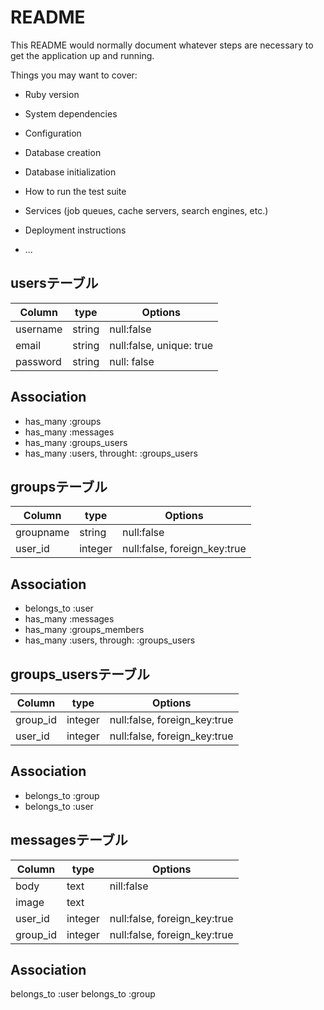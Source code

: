 # README

This README would normally document whatever steps are necessary to get the
application up and running.

Things you may want to cover:

* Ruby version

* System dependencies

* Configuration

* Database creation

* Database initialization

* How to run the test suite

* Services (job queues, cache servers, search engines, etc.)

* Deployment instructions

* ...

## usersテーブル
|Column|type|Options|
|------|----|-------|
|username|string|null:false|
|email|string|null:false, unique: true|
|password|string|null: false|
## Association
- has_many :groups
- has_many :messages
- has_many :groups_users
- has_many :users, throught: :groups_users

## groupsテーブル
|Column|type|Options|
|------|----|-------|
|groupname|string|null:false|
|user_id|integer|null:false, foreign_key:true|
## Association
- belongs_to :user
- has_many :messages
- has_many :groups_members
- has_many :users, through: :groups_users

## groups_usersテーブル
|Column|type|Options|
|------|----|-------|
|group_id|integer|null:false, foreign_key:true|
|user_id|integer|null:false, foreign_key:true|
## Association
- belongs_to :group
- belongs_to :user

## messagesテーブル
|Column|type|Options|
|------|----|-------|
|body|text|nill:false|
|image|text||
|user_id|integer|null:false, foreign_key:true|
|group_id|integer|null:false, foreign_key:true|
## Association
belongs_to :user
belongs_to :group